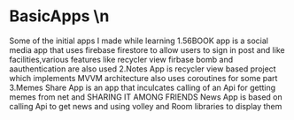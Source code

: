# BasicApps \n
Some of the initial apps I made while learning 
1.56BOOK app is a social media app that uses firebase firestore to allow users to sign in post and like facilities,various features like recycler view firbase bomb and aauthentication are also used
2.Notes App is recycler view based project which implements MVVM architecture also uses coroutines for some part
3.Memes Share App is an app that inculcates calling of an Api for getting memes from net and SHARING IT AMONG FRIENDS
News App is based on calling Api to get news and using volley and Room libraries to display them
